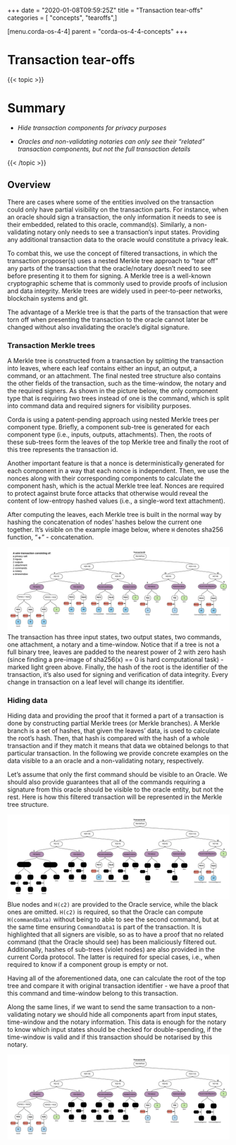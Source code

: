 +++
date = "2020-01-08T09:59:25Z"
title = "Transaction tear-offs"
categories = [ "concepts", "tearoffs",]

[menu.corda-os-4-4]
parent = "corda-os-4-4-concepts"
+++


# Transaction tear-offs


{{< topic >}}
# Summary


* *Hide transaction components for privacy purposes*


* *Oracles and non-validating notaries can only see their “related” transaction components, but not the full transaction details*



{{< /topic >}}
## Overview

There are cases where some of the entities involved on the transaction could only have partial visibility on the
                transaction parts. For instance, when an oracle should sign a transaction, the only information it needs to see is their
                embedded, related to this oracle, command(s). Similarly, a non-validating notary only needs to see a transaction’s input
                states. Providing any additional transaction data to the oracle would constitute a privacy leak.

To combat this, we use the concept of filtered transactions, in which the transaction proposer(s) uses a nested Merkle
                tree approach to “tear off” any parts of the transaction that the oracle/notary doesn’t need to see before presenting it
                to them for signing. A Merkle tree is a well-known cryptographic scheme that is commonly used to provide proofs of
                inclusion and data integrity. Merkle trees are widely used in peer-to-peer networks, blockchain systems and git.

The advantage of a Merkle tree is that the parts of the transaction that were torn off when presenting the transaction
                to the oracle cannot later be changed without also invalidating the oracle’s digital signature.


### Transaction Merkle trees

A Merkle tree is constructed from a transaction by splitting the transaction into leaves, where each leaf contains
                    either an input, an output, a command, or an attachment. The final nested tree structure also contains the
                    other fields of the transaction, such as the time-window, the notary and the required signers. As shown in the picture
                    below, the only component type that is requiring two trees instead of one is the command, which is split into
                    command data and required signers for visibility purposes.

Corda is using a patent-pending approach using nested Merkle trees per component type. Briefly, a component sub-tree
                    is generated for each component type (i.e., inputs, outputs, attachments). Then, the roots of these sub-trees
                    form the leaves of the top Merkle tree and finally the root of this tree represents the transaction id.

Another important feature is that a nonce is deterministically generated for each component in a way that each nonce
                    is independent. Then, we use the nonces along with their corresponding components to calculate the component hash,
                    which is the actual Merkle tree leaf. Nonces are required to protect against brute force attacks that otherwise would
                    reveal the content of low-entropy hashed values (i.e., a single-word text attachment).

After computing the leaves, each Merkle tree is built in the normal way by hashing the concatenation of nodes’ hashes
                    below the current one together. It’s visible on the example image below, where `H` denotes sha256 function, “+” - concatenation.

![merkleTreeFull](resources/merkleTreeFull.png "merkleTreeFull")The transaction has three input states, two output states, two commands, one attachment, a notary and a time-window.
                    Notice that if a tree is not a full binary tree, leaves are padded to the nearest
                    power of 2 with zero hash (since finding a pre-image of sha256(x) == 0 is hard computational task) - marked light
                    green above. Finally, the hash of the root is the identifier of the transaction, it’s also used for signing and
                    verification of data integrity. Every change in transaction on a leaf level will change its identifier.


### Hiding data

Hiding data and providing the proof that it formed a part of a transaction is done by constructing partial Merkle trees
                    (or Merkle branches). A Merkle branch is a set of hashes, that given the leaves’ data, is used to calculate the
                    root’s hash. Then, that hash is compared with the hash of a whole transaction and if they match it means that data we
                    obtained belongs to that particular transaction. In the following we provide concrete examples on the data visible to a
                    an oracle and a non-validating notary, respectively.

Let’s assume that only the first command should be visible to an Oracle. We should also provide guarantees that all of
                    the commands requiring a signature from this oracle should be visible to the oracle entity, but not the rest. Here is how
                    this filtered transaction will be represented in the Merkle tree structure.

![SubMerkleTree Oracle](resources/SubMerkleTree_Oracle.png "SubMerkleTree Oracle")Blue nodes and `H(c2)` are provided to the Oracle service, while the black ones are omitted. `H(c2)` is required, so
                    that the Oracle can compute `H(commandData)` without being to able to see the second command, but at the same time
                    ensuring `CommandData1` is part of the transaction. It is highlighted that all signers are visible, so as to have a
                    proof that no related command (that the Oracle should see) has been maliciously filtered out. Additionally, hashes of
                    sub-trees (violet nodes) are also provided in the current Corda protocol. The latter is required for special cases, i.e.,
                    when required to know if a component group is empty or not.

Having all of the aforementioned data, one can calculate the root of the top tree and compare it with original
                    transaction identifier - we have a proof that this command and time-window belong to this transaction.

Along the same lines, if we want to send the same transaction to a non-validating notary we should hide all components
                    apart from input states, time-window and the notary information. This data is enough for the notary to know which
                    input states should be checked for double-spending, if the time-window is valid and if this transaction should be
                    notarised by this notary.

![SubMerkleTree Notary](resources/SubMerkleTree_Notary.png "SubMerkleTree Notary")
